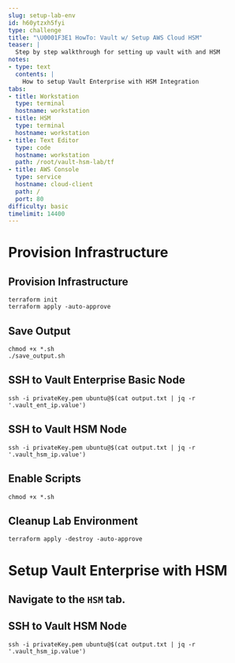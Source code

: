 ```yaml
---
slug: setup-lab-env
id: h60ytzxh5fyi
type: challenge
title: "\U0001F3E1 HowTo: Vault w/ Setup AWS Cloud HSM"
teaser: |
  Step by step walkthrough for setting up vault with and HSM
notes:
- type: text
  contents: |
    How to setup Vault Enterprise with HSM Integration
tabs:
- title: Workstation
  type: terminal
  hostname: workstation
- title: HSM
  type: terminal
  hostname: workstation
- title: Text Editor
  type: code
  hostname: workstation
  path: /root/vault-hsm-lab/tf
- title: AWS Console
  type: service
  hostname: cloud-client
  path: /
  port: 80
difficulty: basic
timelimit: 14400
---
```


Provision Infrastructure
========================

## Provision Infrastructure
```
terraform init
terraform apply -auto-approve
```

## Save Output
```
chmod +x *.sh
./save_output.sh
```

## SSH to Vault Enterprise Basic Node
```
ssh -i privateKey.pem ubuntu@$(cat output.txt | jq -r '.vault_ent_ip.value')
```

## SSH to Vault HSM Node
```
ssh -i privateKey.pem ubuntu@$(cat output.txt | jq -r '.vault_hsm_ip.value')
```

## Enable Scripts
```
chmod +x *.sh
```

## Cleanup Lab Environment
```
terraform apply -destroy -auto-approve
```

Setup Vault Enterprise with HSM
=================================
## Navigate to the `HSM` tab.

## SSH to Vault HSM Node
```
ssh -i privateKey.pem ubuntu@$(cat output.txt | jq -r '.vault_hsm_ip.value')
```
